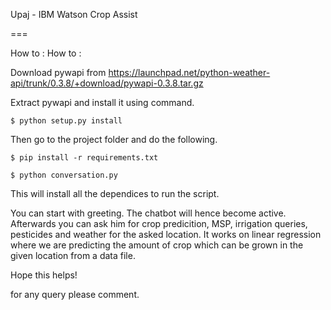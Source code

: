 Upaj - IBM Watson Crop Assist

===

How to :
How to :

Download pywapi from https://launchpad.net/python-weather-api/trunk/0.3.8/+download/pywapi-0.3.8.tar.gz

Extract pywapi and install it using command.

```
$ python setup.py install 

```
Then go to the project folder and do the following.

```
$ pip install -r requirements.txt

$ python conversation.py
```

This will install all the dependices to run the script.

You can start with greeting. The chatbot will hence become active. Afterwards you can ask him for crop predicition, MSP, irrigation queries, pesticides and weather for the asked location. It works on linear regression where we are predicting the amount of crop which can be grown in the given location from a data file.

Hope this helps! 

for any query please comment.

